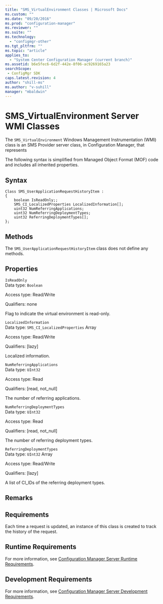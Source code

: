 ```yaml
---
title: "SMS_VirtualEnvironment Classes | Microsoft Docs"
ms.custom: ""
ms.date: "09/20/2016"
ms.prod: "configuration-manager"
ms.reviewer: ""
ms.suite: ""
ms.technology:
  - "configmgr-other"
ms.tgt_pltfrm: ""
ms.topic: "article"
applies_to:
  - "System Center Configuration Manager (current branch)"
ms.assetid: b6e5fec6-6d2f-442e-8f06-ac9269165a23searchScope: - ConfigMgr SDK
caps.latest.revision: 4
author: "shill-ms"
ms.author: "v-suhill"
manager: "mbaldwin"
---
```

# SMS_VirtualEnvironment Server WMI Classes
The `SMS_VirtualEnvironment` Windows Management Instrumentation (WMI) class is an SMS Provider server class, in Configuration Manager, that represents   

 The following syntax is simplified from Managed Object Format (MOF) code and includes all inherited properties.  

## Syntax  

```  
Class SMS_UserApplicationRequestHistoryItem :    
{  
    boolean IsReadOnly;;  
    SMS_CI_LocalizedProperties LocalizedInformation[];  
    uint32 NumReferringApplications;  
    uint32 NumReferringDeploymentTypes;  
    uint32 ReferringDeploymentTypes[];  
};  
```  

## Methods  
 The `SMS_UserApplicationRequestHistoryItem` class does not define any methods.  

## Properties  
 `IsReadOnly`  
 Data type: `Boolean`  

 Access type: Read/Write  

 Qualifiers: none  

 Flag to indicate the virtual environment is read-only.  

 `LocalizedInformation`  
 Data type: `SMS_CI_LocalizedProperties` Array  

 Access type: Read/Write  

 Qualifiers: [lazy]  

 Localized information.  

 `NumReferringApplications`  
 Data type: `UInt32`  

 Access type: Read  

 Qualifiers: [read, not_null]  

 The number of referring applications.  

 `NumReferringDeploymentTypes`  
 Data type: `UInt32`  

 Access type: Read  

 Qualifiers: [read, not_null]  

 The number of referring deployment types.  

 `ReferringDeploymentTypes`  
 Data type: `UInt32` Array  

 Access type: Read/Write  

 Qualifiers: [lazy]  

 A list of CI_IDs of the referring deployment types.  

## Remarks  

## Requirements  
 Each time a request is updated, an instance of this class is created to track the history of the request.  

## Runtime Requirements  
 For more information, see [Configuration Manager Server Runtime Requirements](../../../develop/core/reqs/server-runtime-requirements.md).  

## Development Requirements  
 For more information, see [Configuration Manager Server Development Requirements](../../../develop/core/reqs/server-development-requirements.md).
